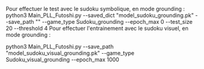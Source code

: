 Pour effectuer le test avec le sudoku symbolique, en mode grounding : 
python3 Main_PLL_Futoshi.py --saved_dict "model_sudoku_grounding.pk" --save_path ""  --game_type Sudoku_grounding --epoch_max 0 --test_size 20 --threshold 4
Pour effectuer l'entrainement avec le sudoku visuel, en mode grounding :
 
python3 Main_PLL_Futoshi.py --save_path "model_sudoku_visual_grounding.pk" --game_type Sudoku_visual_grounding --epoch_max 1000
